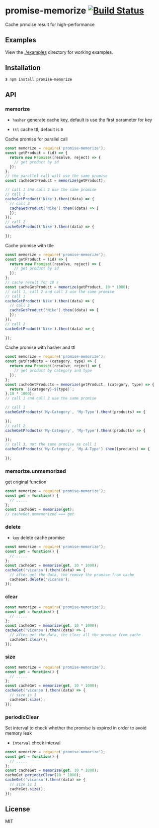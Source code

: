 # promise-memorize [![Build Status](https://travis-ci.org/vicanso/promise-memorize.svg?branch=master)](https://travis-ci.org/vicanso/promise-memorize)

Cache prmoise result for high-performance

## Examples

View the [./examples](examples) directory for working examples. 

## Installation

```bash
$ npm install promise-memorize
``` 

## API

### memorize

- `hasher` generate cache key, default is use the first parameter for key

- `ttl` cache ttl, default is `0`

Cache promise for parallel call

```js
const memorize = require('promise-memorize');
const getProduct = (id) => {
  return new Promise((resolve, reject) => {
    // get product by id
  });
};
// the parallel call will use the same promise
const cacheGetProduct = memorize(getProduct);

// call 1 and call 2 use the same promise
// call 1
cacheGetProduct('Nike').then((data) => {
  // call 3
  cacheGetProduct('Nike').then((data) => {
  });
});
// call 2
cacheGetProduct('Nike').then((data) => {
  
});
```

Cache promise with ttle

```js
const memorize = require('promise-memorize');
const getProduct = (id) => {
  return new Promise((resolve, reject) => {
    // get product by id
  });
};
// cache result for 10 s
const cacheGetProduct = memorize(getProduct, 10 * 1000);
// call 1, call 2 and call 3 use the same promise
// call 1
cacheGetProduct('Nike').then((data) => {
  // call 3
  cacheGetProduct('Nike').then((data) => {
  });
});
// call 2
cacheGetProduct('Nike').then((data) => {
  
});
```

Cache promise with hasher and ttl


```js
const memorize = require('promise-memorize');
const getProducts = (category, type) => {
  return new Promise((resolve, reject) => {
    // get product by category and type
  });
};
const cacheGetProducts = memorize(getProduct, (category, type) => {
  return `${category}-${type}`;
},10 * 1000);
// call 1 and call 2 use the same promise

// call 1
cacheGetProducts('My-Category', 'My-Type').then((products) => {
  
});
// call 2
cacheGetProducts('My-Category', 'My-Type').then((products) => {
  
});
// call 3, not the same prmoise as call 1
cacheGetProducts('My-Category', 'My-A-Type').then((products) => {
  
});
```

### memorize.unmemorized

get original function

```js
const memorize = require('promise-memorize');
const get = function() {
  // .....
};
const cacheGet = memorize(get);
// cacheGet.unmemorized === get
```

### delete

- `key` delete cache promise

```js
const memorize = require('promise-memorize');
const get = function() {
  // .....
};
const cacheGet = memorize(get, 10 * 1000);
cacheGet('vicanso').then((data) => {
  // after get the data, the remove the promise from cache
  cacheGet.delete('vicanso');
});
```

### clear

```js
const memorize = require('promise-memorize');
const get = function() {
  // .....
};
const cacheGet = memorize(get, 10 * 1000);
cacheGet('vicanso').then((data) => {
  // after get the data, the clear all the promise from cache
  cacheGet.clear();
});
```

### size

```js
const memorize = require('promise-memorize');
const get = function() {
  // .....
};
const cacheGet = memorize(get, 10 * 1000);
cacheGet('vicanso').then((data) => {
  // size is 1
  cacheGet.size();
});
```
### periodicClear

Set interval to check whether the promise is expired in order to avoid memory leak 

- `interval` chcek interval

```js
const memorize = require('promise-memorize');
const get = function() {
  // .....
};
const cacheGet = memorize(get, 10 * 1000);
cacheGet.periodicClear(10 * 1000);
cacheGet('vicanso').then((data) => {
  // size is 1
  cacheGet.size();
});
```

## License

MIT